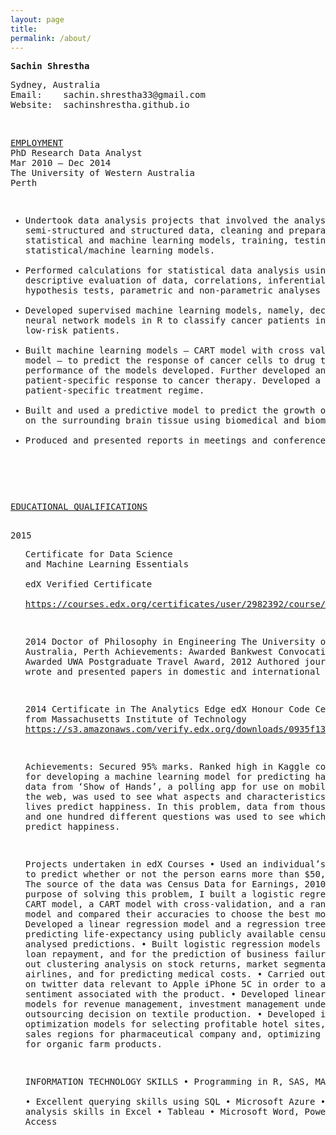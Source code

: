 ```yaml
---
layout: page
title:
permalink: /about/
---
```

<pre>
<b>Sachin Shrestha</b>
</pre>
<pre>
Sydney, Australia
Email:    sachin.shrestha33@gmail.com
Website:  sachinshrestha.github.io
</pre>
<br>
<pre>
<u>EMPLOYMENT</u>
PhD Research Data Analyst
Mar 2010 – Dec 2014
The University of Western Australia
Perth
<pre>
<ul>
<li>Undertook data analysis projects that involved the analysis of unstructured, 
semi-structured and structured data, cleaning and preparation of data, developing 
statistical and machine learning models, training, testing and validating the 
statistical/machine learning models.</li>
<li>Performed calculations for statistical data analysis using SAS, R and SQL – performed 
descriptive evaluation of data, correlations, inferential analyses, comparative tests, 
hypothesis tests, parametric and non-parametric analyses and created reports.</li>
<li>Developed supervised machine learning models, namely, decision tree and artificial 
neural network models in R to classify cancer patients into high-risk, medium-risk and 
low-risk patients.</li>
<li>Built machine learning models – CART model with cross validation and random forest 
model – to predict the response of cancer cells to drug treatment. Evaluated the 
performance of the models developed. Further developed and refined the model to predict 
patient-specific response to cancer therapy. Developed a recommendation system for targeted 
patient-specific treatment regime.</li>
<li>Built and used a predictive model to predict the growth of brain tumour and its effect 
on the surrounding brain tissue using biomedical and biomechanical data.</li>
<li>Produced and presented reports in meetings and conferences.</li>
</ul>
</pre>
<pre>
<u>EDUCATIONAL QUALIFICATIONS</u>

2015<ul style="list-style-type:none"><li>Certificate for Data Science and Machine Learning Essentials</li>
		<li>edX Verified Certificate</li>
		<li><a href="https://courses.edx.org/certificates/user/2982392/course/course-v1:Microsoft+DAT203x+1T2016">https://courses.edx.org/certificates/user/2982392/course/course-v1:Microsoft+DAT203x+1T2016</a></li>



2014		Doctor of Philosophy in Engineering
		The University of Western Australia,
		Perth
Achievements:	Awarded Bankwest Convocation Award, 2014
		Awarded UWA Postgraduate Travel Award, 2012
		Authored journal articles, wrote and presented papers in domestic and international conferences



2014		Certificate in The Analytics Edge
		edX Honour Code Certificate from Massachusetts Institute of Technology
		<a href="https://s3.amazonaws.com/verify.edx.org/downloads/0935f131aaf84d31835667b74a965db0/Certificate.pdf">https://s3.amazonaws.com/verify.edx.org/downloads/0935f131aaf84d31835667b74a965db0/Certificate.pdf</a>

Achievements: 	Secured 95% marks.
		Ranked high in Kaggle competition for developing a machine learning model for predicting happiness. Raw data from 			‘Show of Hands’, a polling app for use on mobile devices and the web, was used to see what aspects and 					characteristics of people's lives predict happiness. In this problem, data from thousands of users and one hundred 		different questions was used to see which responses predict happiness.


Projects undertaken in edX Courses
•	Used an individual’s information to predict whether or not the person earns more than $50,000 per year. The source of the data was Census Data for Earnings, 2010. For the purpose of solving this problem, I built a logistic regression model, a CART model, a CART model with cross-validation, and a random forest model and compared their accuracies to choose the best model.
•	Developed a linear regression model and a regression tree model for predicting life-expectancy using publicly available census data and analysed predictions.
•	Built logistic regression models for predicting loan repayment, and for the prediction of business failure.
•	Carried out clustering analysis on stock returns, market segmentation for airlines, and for predicting medical costs.
•	Carried out text analytics on twitter data relevant to Apple iPhone 5C in order to assess consumer sentiment associated with the product.
•	Developed linear optimization models for revenue management, investment management under taxation and, outsourcing decision on textile production.
•	Developed integer optimization models for selecting profitable hotel sites, assigning sales regions for pharmaceutical company and, optimizing sales channels for organic farm products.



INFORMATION TECHNOLOGY SKILLS
•	Programming in R, SAS, MATLAB						
•	Excellent querying skills using SQL
•	Microsoft Azure
•	Advanced data analysis skills in Excel
•	Tableau
•	Microsoft Word, PowerPoint, Access

